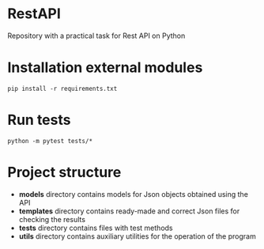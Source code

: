 # RestAPI

Repository with a practical task for Rest API on Python

# Installation external modules

`pip install -r requirements.txt`

# Run tests

`python -m pytest tests/*`

# Project structure

- **models** directory contains models for Json objects obtained using the API
- **templates** directory contains ready-made and correct Json files for checking the results
- **tests** directory contains files with test methods
- **utils** directory contains auxiliary utilities for the operation of the program
